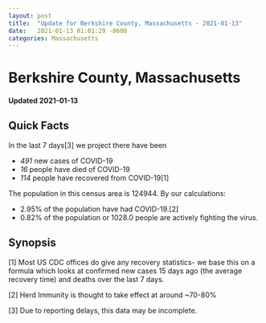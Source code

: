 ```yaml
---
layout: post
title:  "Update for Berkshire County, Massachusetts - 2021-01-13"
date:   2021-01-13 01:01:29 -0600
categories: Massachusetts
---
```


# Berkshire County, Massachusetts
#### Updated 2021-01-13

## Quick Facts

In the last 7 days[3] we project there have been
- *491* new cases of COVID-19
- *16* people have died of COVID-19
- *114* people have recovered from COVID-19[1]

The population in this census area is 124944. By our calculations:
- 2.95% of the population have had COVID-19.[2]
- 0.82% of the population or 1028.0 people are actively fighting the virus.

## Synopsis




[1] Most US CDC offices do give any recovery statistics- we base this on a formula which looks at confirmed new cases
15 days ago (the average recovery time) and deaths over the last 7 days.

[2] Herd Immunity is thought to take effect at around ~70-80%

[3] Due to reporting delays, this data may be incomplete.
 
    